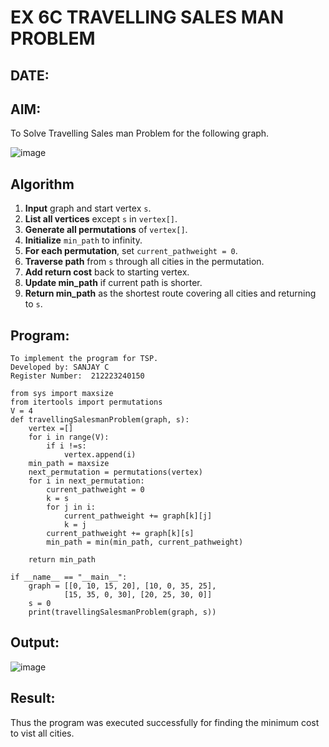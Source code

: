 # EX 6C TRAVELLING SALES MAN PROBLEM
## DATE:
## AIM:
To Solve Travelling Sales man Problem for the following graph.

![image](https://github.com/user-attachments/assets/653921a4-3d7b-4691-9b41-735e80f7af0b)



## Algorithm

1. **Input** graph and start vertex `s`.
2. **List all vertices** except `s` in `vertex[]`.
3. **Generate all permutations** of `vertex[]`.
4. **Initialize** `min_path` to infinity.
5. **For each permutation**, set `current_pathweight = 0`.
6. **Traverse path** from `s` through all cities in the permutation.
7. **Add return cost** back to starting vertex.
8. **Update min\_path** if current path is shorter.
9. **Return min\_path** as the shortest route covering all cities and returning to `s`.

## Program:
```
To implement the program for TSP.
Developed by: SANJAY C
Register Number:  212223240150
```
```PY
from sys import maxsize
from itertools import permutations
V = 4
def travellingSalesmanProblem(graph, s):
    vertex =[]
    for i in range(V):
        if i !=s:
            vertex.append(i)
    min_path = maxsize
    next_permutation = permutations(vertex)
    for i in next_permutation:
        current_pathweight = 0
        k = s
        for j in i:
            current_pathweight += graph[k][j]
            k = j
        current_pathweight += graph[k][s]
        min_path = min(min_path, current_pathweight)
        
    return min_path

if __name__ == "__main__":
    graph = [[0, 10, 15, 20], [10, 0, 35, 25],
            [15, 35, 0, 30], [20, 25, 30, 0]]
    s = 0
    print(travellingSalesmanProblem(graph, s))
```
## Output:

![image](https://github.com/user-attachments/assets/dc21adeb-9ea9-4d94-9600-aebd1cad1973)


## Result:
Thus the program was executed successfully for finding the minimum cost to vist all cities.
